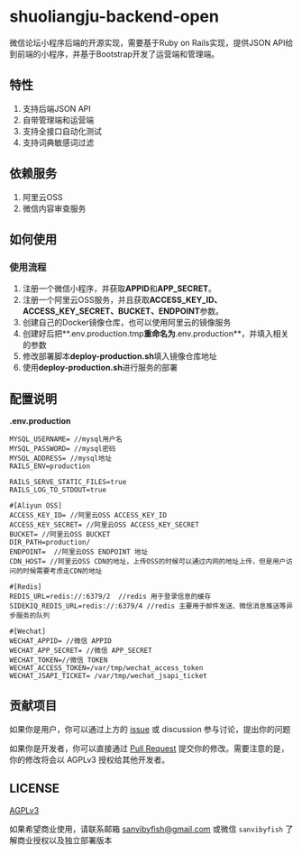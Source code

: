 # shuoliangju-backend-open

微信论坛小程序后端的开源实现，需要基于Ruby on Rails实现，提供JSON API给到前端的小程序，并基于Bootstrap开发了运营端和管理端。

## 特性
1. 支持后端JSON API
2. 自带管理端和运营端
3. 支持全接口自动化测试
4. 支持词典敏感词过滤

## 依赖服务
1. 阿里云OSS
2. 微信内容审查服务

## 如何使用

### 使用流程

1. 注册一个微信小程序，并获取**APPID**和**APP_SECRET**。
2. 注册一个阿里云OSS服务，并且获取**ACCESS_KEY_ID、ACCESS_KEY_SECRET、BUCKET、ENDPOINT**参数。
3. 创建自己的Docker镜像仓库，也可以使用阿里云的镜像服务
4. 创建好后把**.env.production.tmp**重命名为**.env.production**，并填入相关的参数
5. 修改部署脚本**deploy-production.sh**填入镜像仓库地址
6. 使用**deploy-production.sh**进行服务的部署


## 配置说明
**.env.production**
```
MYSQL_USERNAME= //mysql用户名
MYSQL_PASSWORD= //mysql密码
MYSQL_ADDRESS= //mysql地址
RAILS_ENV=production

RAILS_SERVE_STATIC_FILES=true
RAILS_LOG_TO_STDOUT=true

#[Aliyun OSS]
ACCESS_KEY_ID= //阿里云OSS ACCESS_KEY_ID
ACCESS_KEY_SECRET= //阿里云OSS ACCESS_KEY_SECRET
BUCKET= //阿里云OSS BUCKET
DIR_PATH=production/
ENDPOINT=  //阿里云OSS ENDPOINT 地址
CDN_HOST= //阿里云OSS CDN的地址，上传OSS的时候可以通过内网的地址上传，但是用户访问的时候需要考虑走CDN的地址

#[Redis]
REDIS_URL=redis://:6379/2  //redis 用于登录信息的缓存
SIDEKIQ_REDIS_URL=redis://:6379/4 //redis 主要用于邮件发送、微信消息推送等异步服务的队列

#[Wechat]
WECHAT_APPID= //微信 APPID
WECHAT_APP_SECRET= //微信 APP_SECRET
WECHAT_TOKEN=//微信 TOKEN
WECHAT_ACCESS_TOKEN=/var/tmp/wechat_access_token
WECHAT_JSAPI_TICKET= /var/tmp/wechat_jsapi_ticket

```

## 贡献项目

如果你是用户，你可以通过上方的 [issue](https://github.com/sanvibyfish/shuoliangju-backend-open/issues) 或 discussion 参与讨论，提出你的问题

如果你是开发者，你可以直接通过 [Pull Request](https://github.com/sanvibyfish/shuoliangju-backend-open/pulls) 提交你的修改。需要注意的是，你的修改将会以 AGPLv3 授权给其他开发者。

## LICENSE 
[AGPLv3](LICENSE)

如果希望商业使用，请联系邮箱 [sanvibyfish@gmail.com](sanvibyfish@gmail.com) 或微信 `sanvibyfish` 了解商业授权以及独立部署版本

